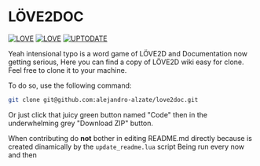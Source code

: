 
# LÖVE2DOC
[![LOVE](https://img.shields.io/badge/Local_L%C3%96VE-11.4-EA316E.svg?style=flat-square)](http://love2d.org/)
[![LOVE](https://img.shields.io/badge/Remote_L%C3%96VE-11.5-EA316E.svg?style=flat-square)](http://love2d.org/)
[![UPTODATE](https://img.shields.io/badge/Up_to_date-NO-red.svg?style=flat-square)](http://love2d.org/)

Yeah intensional typo is a word game of LÖVE2D and Documentation now getting serious,
Here you can find a copy of LÖVE2D wiki easy for clone.
Feel free to clone it to your machine.

To do so, use the following command:
```bash
git clone git@github.com:alejandro-alzate/love2doc.git
```
Or just click that juicy green button named "Code" then in the underwhelming grey "Download ZIP" button.

When contributing do **not** bother in editing README.md directly because is created dinamically by the `update_readme.lua` script
Being run every now and then
